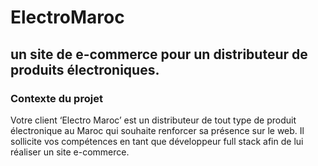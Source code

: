 # ElectroMaroc
## un site de e-commerce pour un distributeur de produits électroniques.
### Contexte du projet
Votre client ‘Electro Maroc’ est un distributeur de tout type de produit électronique au Maroc qui souhaite renforcer sa présence sur le web. Il sollicite vos compétences en tant que développeur full stack afin de lui réaliser un site e-commerce.
